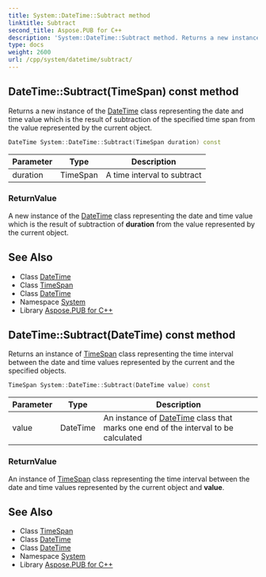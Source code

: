 ```yaml
---
title: System::DateTime::Subtract method
linktitle: Subtract
second_title: Aspose.PUB for C++
description: 'System::DateTime::Subtract method. Returns a new instance of the DateTime class representing the date and time value which is the result of subtraction of the specified time span from the value represented by the current object in C++.'
type: docs
weight: 2600
url: /cpp/system/datetime/subtract/
---
```

## DateTime::Subtract(TimeSpan) const method


Returns a new instance of the [DateTime](../) class representing the date and time value which is the result of subtraction of the specified time span from the value represented by the current object.

```cpp
DateTime System::DateTime::Subtract(TimeSpan duration) const
```


| Parameter | Type | Description |
| --- | --- | --- |
| duration | TimeSpan | A time interval to subtract |

### ReturnValue

A new instance of the [DateTime](../) class representing the date and time value which is the result of subtraction of **duration** from the value represented by the current object.

## See Also

* Class [DateTime](../)
* Class [TimeSpan](../../timespan/)
* Class [DateTime](../)
* Namespace [System](../../)
* Library [Aspose.PUB for C++](../../../)
## DateTime::Subtract(DateTime) const method


Returns an instance of [TimeSpan](../../timespan/) class representing the time interval between the date and time values represented by the current and the specified objects.

```cpp
TimeSpan System::DateTime::Subtract(DateTime value) const
```


| Parameter | Type | Description |
| --- | --- | --- |
| value | DateTime | An instance of [DateTime](../) class that marks one end of the interval to be calculated |

### ReturnValue

An instance of [TimeSpan](../../timespan/) class representing the time interval between the date and time values represented by the current object and **value**.

## See Also

* Class [TimeSpan](../../timespan/)
* Class [DateTime](../)
* Class [DateTime](../)
* Namespace [System](../../)
* Library [Aspose.PUB for C++](../../../)
